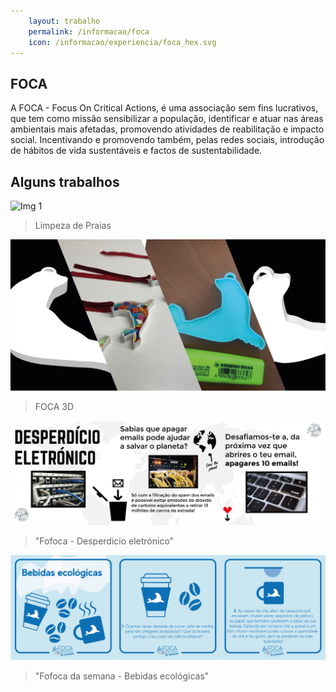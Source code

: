 ```yaml
---
    layout: trabalho
    permalink: /informacao/foca
    icon: /informacao/experiencia/foca_hex.svg
---
```


## FOCA

A FOCA - Focus On Critical Actions, é uma associação sem fins lucrativos, que tem como missão sensibilizar a população, identificar e atuar nas áreas ambientais mais afetadas, promovendo atividades de reabilitação e impacto social. Incentivando e promovendo também, pelas redes sociais, introdução de hábitos de vida sustentáveis e factos de sustentabilidade.

## Alguns trabalhos

![Img 1](/assets/about/foca/foca1.jpg)
> Limpeza de Praias

![Img 2](/assets/about/foca/foca2.jpg)
> FOCA 3D

![Img 3](/assets/about/foca/foca3.jpg)
> "Fofoca - Desperdicio eletrónico"

![Img 4](/assets/about/foca/foca4.jpg)
> "Fofoca da semana - Bebidas ecológicas"